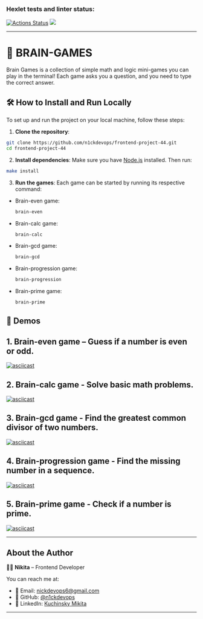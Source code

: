 ### Hexlet tests and linter status:

[![Actions Status](https://github.com/n1ckdevops/frontend-project-44/actions/workflows/hexlet-check.yml/badge.svg)](https://github.com/n1ckdevops/frontend-project-44/actions)
<a href="https://codeclimate.com/github/n1ckdevops/frontend-project-44/maintainability"><img src="https://api.codeclimate.com/v1/badges/f673036c15008a2b9938/maintainability" /></a>

---

# 🚀 BRAIN-GAMES

Brain Games is a collection of simple math and logic mini-games you can play in the terminal! Each game asks you a question, and you need to type the correct answer.

## 🛠 How to Install and Run Locally

To set up and run the project on your local machine, follow these steps:

1. **Clone the repository**:

```bash
git clone https://github.com/n1ckdevops/frontend-project-44.git
cd frontend-project-44
```

2. **Install dependencies**:
   Make sure you have [Node.js](https://nodejs.org/) installed. Then run:

```bash
make install
```

3. **Run the games**:
   Each game can be started by running its respective command:

- Brain-even game:
  ```bash
  brain-even
  ```
- Brain-calc game:
  ```bash
  brain-calc
  ```
- Brain-gcd game:
  ```bash
  brain-gcd
  ```
- Brain-progression game:
  ```bash
  brain-progression
  ```
- Brain-prime game:
  ```bash
  brain-prime
  ```

## 🎥 Demos

## 1. **Brain-even game** – Guess if a number is even or odd.

[![asciicast](https://asciinema.org/a/708330.svg)](https://asciinema.org/a/708330)

## 2. **Brain-calc game** - Solve basic math problems.

[![asciicast](https://asciinema.org/a/709541.svg)](https://asciinema.org/a/709541)

## 3. **Brain-gcd game** - Find the greatest common divisor of two numbers.

[![asciicast](https://asciinema.org/a/710249.svg)](https://asciinema.org/a/710249)

## 4. **Brain-progression game** - Find the missing number in a sequence.

[![asciicast](https://asciinema.org/a/710451.svg)](https://asciinema.org/a/710451)

## 5. **Brain-prime game** - Check if a number is prime.

[![asciicast](https://asciinema.org/a/710500.svg)](https://asciinema.org/a/710500)

---

## About the Author

👨‍💻 **Nikita** – Frontend Developer



You can reach me at:
- 📧 Email: [nickdevops6@gmail.com](mailto:nickdevops6@gmail.com)
- 🔗 GitHub: [@n1ckdevops](https://github.com/n1ckdevops)
- 💼 LinkedIn: [Kuchinsky Mikita](https://www.linkedin.com/in/nickdevops/)
---
